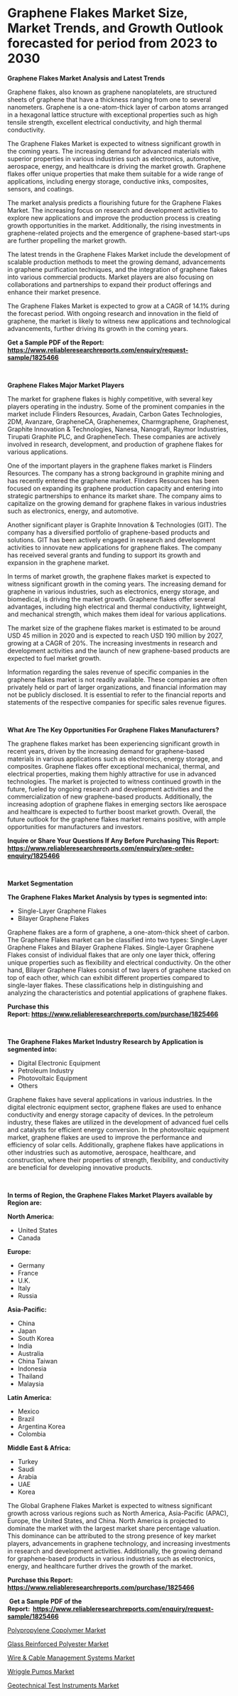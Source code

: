 <p><h1>Graphene Flakes Market Size, Market Trends, and Growth Outlook forecasted for period from 2023 to 2030</h1></p><p><strong>Graphene Flakes Market Analysis and Latest Trends</strong></p>
<p><p>Graphene flakes, also known as graphene nanoplatelets, are structured sheets of graphene that have a thickness ranging from one to several nanometers. Graphene is a one-atom-thick layer of carbon atoms arranged in a hexagonal lattice structure with exceptional properties such as high tensile strength, excellent electrical conductivity, and high thermal conductivity.</p><p>The Graphene Flakes Market is expected to witness significant growth in the coming years. The increasing demand for advanced materials with superior properties in various industries such as electronics, automotive, aerospace, energy, and healthcare is driving the market growth. Graphene flakes offer unique properties that make them suitable for a wide range of applications, including energy storage, conductive inks, composites, sensors, and coatings.</p><p>The market analysis predicts a flourishing future for the Graphene Flakes Market. The increasing focus on research and development activities to explore new applications and improve the production process is creating growth opportunities in the market. Additionally, the rising investments in graphene-related projects and the emergence of graphene-based start-ups are further propelling the market growth.</p><p>The latest trends in the Graphene Flakes Market include the development of scalable production methods to meet the growing demand, advancements in graphene purification techniques, and the integration of graphene flakes into various commercial products. Market players are also focusing on collaborations and partnerships to expand their product offerings and enhance their market presence.</p><p>The Graphene Flakes Market is expected to grow at a CAGR of 14.1% during the forecast period. With ongoing research and innovation in the field of graphene, the market is likely to witness new applications and technological advancements, further driving its growth in the coming years.</p></p>
<p><strong>Get a Sample PDF of the Report:&nbsp; <a href="https://www.reliableresearchreports.com/enquiry/request-sample/1825466">https://www.reliableresearchreports.com/enquiry/request-sample/1825466</a></strong></p>
<p>&nbsp;</p>
<p><strong>Graphene Flakes Major Market Players</strong></p>
<p><p>The market for graphene flakes is highly competitive, with several key players operating in the industry. Some of the prominent companies in the market include Flinders Resources, Avadain, Carbon Gates Technologies, 2DM, Avanzare, GrapheneCA, Graphenemex, Charmgraphene, Graphenest, Graphite Innovation & Technologies, Nanesa, Nanografi, Raymor Industries, Tirupati Graphite PLC, and GrapheneTech. These companies are actively involved in research, development, and production of graphene flakes for various applications.</p><p>One of the important players in the graphene flakes market is Flinders Resources. The company has a strong background in graphite mining and has recently entered the graphene market. Flinders Resources has been focused on expanding its graphene production capacity and entering into strategic partnerships to enhance its market share. The company aims to capitalize on the growing demand for graphene flakes in various industries such as electronics, energy, and automotive.</p><p>Another significant player is Graphite Innovation & Technologies (GIT). The company has a diversified portfolio of graphene-based products and solutions. GIT has been actively engaged in research and development activities to innovate new applications for graphene flakes. The company has received several grants and funding to support its growth and expansion in the graphene market.</p><p>In terms of market growth, the graphene flakes market is expected to witness significant growth in the coming years. The increasing demand for graphene in various industries, such as electronics, energy storage, and biomedical, is driving the market growth. Graphene flakes offer several advantages, including high electrical and thermal conductivity, lightweight, and mechanical strength, which makes them ideal for various applications.</p><p>The market size of the graphene flakes market is estimated to be around USD 45 million in 2020 and is expected to reach USD 190 million by 2027, growing at a CAGR of 20%. The increasing investments in research and development activities and the launch of new graphene-based products are expected to fuel market growth.</p><p>Information regarding the sales revenue of specific companies in the graphene flakes market is not readily available. These companies are often privately held or part of larger organizations, and financial information may not be publicly disclosed. It is essential to refer to the financial reports and statements of the respective companies for specific sales revenue figures.</p></p>
<p>&nbsp;</p>
<p><strong>What Are The Key Opportunities For Graphene Flakes Manufacturers?</strong></p>
<p><p>The graphene flakes market has been experiencing significant growth in recent years, driven by the increasing demand for graphene-based materials in various applications such as electronics, energy storage, and composites. Graphene flakes offer exceptional mechanical, thermal, and electrical properties, making them highly attractive for use in advanced technologies. The market is projected to witness continued growth in the future, fueled by ongoing research and development activities and the commercialization of new graphene-based products. Additionally, the increasing adoption of graphene flakes in emerging sectors like aerospace and healthcare is expected to further boost market growth. Overall, the future outlook for the graphene flakes market remains positive, with ample opportunities for manufacturers and investors.</p></p>
<p><strong>Inquire or Share Your Questions If Any Before Purchasing This Report: <a href="https://www.reliableresearchreports.com/enquiry/pre-order-enquiry/1825466">https://www.reliableresearchreports.com/enquiry/pre-order-enquiry/1825466</a></strong></p>
<p>&nbsp;</p>
<p><strong>Market Segmentation</strong></p>
<p><strong>The Graphene Flakes Market Analysis by types is segmented into:</strong></p>
<p><ul><li>Single-Layer Graphene Flakes</li><li>Bilayer Graphene Flakes</li></ul></p>
<p><p>Graphene flakes are a form of graphene, a one-atom-thick sheet of carbon. The Graphene Flakes market can be classified into two types: Single-Layer Graphene Flakes and Bilayer Graphene Flakes. Single-Layer Graphene Flakes consist of individual flakes that are only one layer thick, offering unique properties such as flexibility and electrical conductivity. On the other hand, Bilayer Graphene Flakes consist of two layers of graphene stacked on top of each other, which can exhibit different properties compared to single-layer flakes. These classifications help in distinguishing and analyzing the characteristics and potential applications of graphene flakes.</p></p>
<p><strong>Purchase this Report:&nbsp;<a href="https://www.reliableresearchreports.com/purchase/1825466">https://www.reliableresearchreports.com/purchase/1825466</a></strong></p>
<p>&nbsp;</p>
<p><strong>The Graphene Flakes Market Industry Research by Application is segmented into:</strong></p>
<p><ul><li>Digital Electronic Equipment</li><li>Petroleum Industry</li><li>Photovoltaic Equipment</li><li>Others</li></ul></p>
<p><p>Graphene flakes have several applications in various industries. In the digital electronic equipment sector, graphene flakes are used to enhance conductivity and energy storage capacity of devices. In the petroleum industry, these flakes are utilized in the development of advanced fuel cells and catalysts for efficient energy conversion. In the photovoltaic equipment market, graphene flakes are used to improve the performance and efficiency of solar cells. Additionally, graphene flakes have applications in other industries such as automotive, aerospace, healthcare, and construction, where their properties of strength, flexibility, and conductivity are beneficial for developing innovative products.</p></p>
<p>&nbsp;</p>
<p><strong>In terms of Region, the Graphene Flakes Market Players available by Region are:</strong></p>
<p>
    <p> <strong> North America: </strong>
        <ul>
            <li>United States</li>
            <li>Canada</li>
        </ul>
        </p> 
    <p> <strong> Europe: </strong>
        <ul>
            <li>Germany</li>
            <li>France</li>
            <li>U.K.</li>
            <li>Italy</li>
            <li>Russia</li>
        </ul>
        </p> 
    <p> <strong> Asia-Pacific: </strong>
        <ul>
            <li>China</li>
            <li>Japan</li>
            <li>South Korea</li>
            <li>India</li>
            <li>Australia</li>
            <li>China Taiwan</li>
            <li>Indonesia</li>
            <li>Thailand</li>
            <li>Malaysia</li>
        </ul>
        </p> 
    <p> <strong> Latin America: </strong>
        <ul>
            <li>Mexico</li>
            <li>Brazil</li>
            <li>Argentina Korea</li>
            <li>Colombia</li>
        </ul>
        </p> 
    <p> <strong> Middle East & Africa: </strong>
        <ul>
            <li>Turkey</li>
            <li>Saudi</li>
            <li>Arabia</li>
            <li>UAE</li>
            <li>Korea</li>
        </ul>
    </p>
    </p>
<p><p>The Global Graphene Flakes Market is expected to witness significant growth across various regions such as North America, Asia-Pacific (APAC), Europe, the United States, and China. North America is projected to dominate the market with the largest market share percentage valuation. This dominance can be attributed to the strong presence of key market players, advancements in graphene technology, and increasing investments in research and development activities. Additionally, the growing demand for graphene-based products in various industries such as electronics, energy, and healthcare further drives the growth of the market.</p></p>
<p><strong>Purchase this Report: <a href="https://www.reliableresearchreports.com/purchase/1825466">https://www.reliableresearchreports.com/purchase/1825466</a></strong></p>
<p>&nbsp;<strong>Get a Sample PDF of the Report:&nbsp;&nbsp;<a href="https://www.reliableresearchreports.com/enquiry/request-sample/1825466">https://www.reliableresearchreports.com/enquiry/request-sample/1825466</a></strong></p>
<p><strong></strong></p>
<p><p><a href="https://github.com/marloy8/Market-Research-Report-List-1/blob/main/polypropylene-copolymer-market.md">Polypropylene Copolymer Market</a></p><p><a href="https://github.com/aliciawhite5576/Market-Research-Report-List-1/blob/main/glass-reinforced-polyester-market.md">Glass Reinforced Polyester Market</a></p><p><a href="https://medium.com/@lisasanchez1968/wire-cable-management-systems-market-trends-and-market-analysis-forecasted-for-period-2023-2030-be37a8e47e69">Wire & Cable Management Systems Market</a></p><p><a href="https://medium.com/@marvinwalsh2023/decoding-wriggle-pumps-market-metrics-market-share-trends-and-growth-patterns-dc6c1ba26cac">Wriggle Pumps Market</a></p><p><a href="https://medium.com/@sheilahaley2023/geotechnical-test-instruments-market-analysis-its-cagr-market-segmentation-and-global-industry-7d534a7edc30">Geotechnical Test Instruments Market</a></p></p>